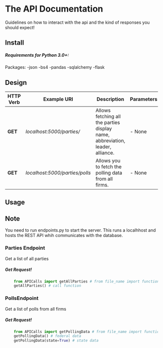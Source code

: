The API Documentation
==================

Guidelines on how to interact with the api and the kind of responses you should expect!

Install
-------

##### Requirements for Python 3.0+:
Packages:
-json
-bs4
-pandas
-sqlalchemy
-flask


Design
-----

HTTP Verb | Example URI | Description | Parameters | Notes
------------ | ------------- | ------------- | ------------- | -------------
**GET** | *localhost:5000/parties/* | Allows fetching all the parties display name, abbreviation, leader, alliance. | - None | Check the sample code. <br> below.
**GET** | *localhost:5000/parties/polls* | Allows you to fetch the polling data from all firms. | - None | Check the sample code. <br> below.



Usage
-----

## Note 
You need to run endpoints.py to start the server. This runs a localhhost and hosts the REST API whih communicates with the database.

### Parties Endpoint

Get a list of all parties

##### Get Request!

``` python
    from APICalls import getAllParties # from file_name import function_name
    getAllParties() # call function
```

### PollsEndpoint

Get a list of polls from all firms

##### Get Request!

``` python
    from APICalls import getPollingData # from file_name import function_name
    getPollingData() # federal data 
    getPollingData(state=True) # state data
```



